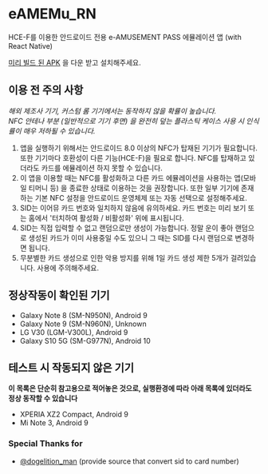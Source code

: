 # eAMEMu_RN
HCE-F를 이용한 안드로이드 전용 e-AMUSEMENT PASS 에뮬레이션 앱 (with React Native)

[미리 빌드 된 APK](app-release.apk) 을 다운 받고 설치해주세요.

## 이용 전 주의 사항

*해외 제조사 기기, 커스텀 롬 기기에서는 동작하지 않을 확률이 높습니다.*<br>
*NFC 안테나 부분 (일반적으로 기기 후면) 을 완전히 덮는 플라스틱 케이스 사용 시 인식률이 매우 저하될 수 있습니다.*

1. 앱을 실행하기 위해서는 안드로이드 8.0 이상의 NFC가 탑재된 기기가 필요합니다. 또한 기기마다 호환성이 다른 기능(HCE-F)을 필요로 합니다. NFC를 탑재하고 있더라도 카드를 에뮬레이션 하지 못할 수 있습니다.
2. 이 앱을 이용할 때는 NFC를 활성화하고 다른 카드 에뮬레이션을 사용하는 앱(모바일 티머니 등) 을 종료한 상태로 이용하는 것을 권장합니다. 또한 일부 기기에 존재하는 기본 NFC 설정을 안드로이드 운영체제 또는 자동 선택으로 설정해주세요.
3. SID는 이어뮤 카드 번호와 일치하지 않음에 유의하세요. 카드 번호는 미리 보기 또는 홈에서 '터치하여 활성화 / 비활성화' 위에 표시됩니다.
4. SID는 직접 입력할 수 없고 랜덤으로만 생성이 가능합니다. 정말 운이 좋아 랜덤으로 생성된 카드가 이미 사용중일 수도 있으니 그 때는 SID를 다시 랜덤으로 변경하면 됩니다.
5. 무분별한 카드 생성으로 인한 악용 방지를 위해 1일 카드 생성 제한 5개가 걸려있습니다. 사용에 주의해주세요.

## 정상작동이 확인된 기기
* Galaxy Note 8 (SM-N950N), Android 9
* Galaxy Note 9 (SM-N960N), Unknown
* LG V30 (LGM-V300L), Android 9
* Galaxy S10 5G (SM-G977N), Android 10

## 테스트 시 작동되지 않은 기기
**이 목록은 단순히 참고용으로 적어놓은 것으로, 실행환경에 따라 아래 목록에 있더라도 정상 동작할 수 있습니다**

* XPERIA XZ2 Compact, Android 9
* Mi Note 3, Android 9

### Special Thanks for 
* [@dogelition_man](https://github.com/ledoge) (provide source that convert sid to card number)
